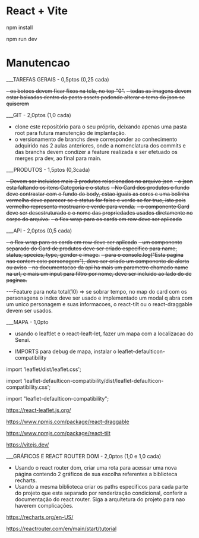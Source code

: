 # React + Vite

npm install

npm run dev

# Manutencao

\_\_\_TAREFAS GERAIS - 0,5ptos (0,25 cada)

<del>- os botoes devem ficar fixos na tela, no top "0".</del>
<del>- todas as imagens devem estar baixadas dentro da pasta assets podendo alterar o tema do json se quiserem</del>

\_\_\_GIT - 2,0ptos (1,0 cada)

- clone este repositório para o seu próprio, deixando apenas uma pasta root para futura manutenção de implantação.
- o versionamento de branchs deve corresponder ao conhecimento adquirido nas 2 aulas anteriores, onde a nomenclatura dos commits e das branchs devem condizer a feature realizada e ser efetuado os merges pra dev, ao final para main.

\_\_\_PRODUTOS - 1,5ptos (0,3cada)

<del>- Devem ser incluidos mais 3 produtos relacionados no arquivo json</del>
<del>- o json esta faltando os itens Categoria e o status</del>
<del>- No Card dos produtos o fundo deve contrastar com o fundo do body, estao iguais as cores e uma bolinha vermelha deve aparecer se o status for false e verde se for true, isto pois vermelho representa mostruario e verde para venda.</del>
<del>- o componente Card deve ser desestruturado e o nome das propriedades usados diretamente no corpo do arquivo.</del>
<del>- o flex wrap para os cards em row deve ser aplicado</del>

\_\_\_API - 2,0ptos (0,5 cada)

<del>- o flex wrap para os cards em row deve ser aplicado</del>
<del>- um componente separado do Card de produtos deve ser criado especifico para name, status, species, type, gender e image.</del>
<del>- para o console.log("Esta pagina nao contem este personagem"), deve ser criado um componente de alerta ou aviso</del>
<del>- na documentacao da api ha mais um parametro chamado name na url, e mais um input para filtro por nome, deve ser incluido ao lado do de paginas.</del>

  ---Feature para nota total(10) => se sobrar tempo, no map do card com os personagens o index deve ser usado e implementado um modal q abra com um unico personagem e suas informacoes, o react-tilt ou o react-draggable devem ser usados.

\_\_\_MAPA - 1,0pto

- usando o leaftlet e o react-leaft-let, fazer um mapa com a localizacao do Senai.

- IMPORTS para debug de mapa, instalar o leaflet-defaulticon-compatibility

import 'leaflet/dist/leaflet.css';

import 'leaflet-defaulticon-compatibility/dist/leaflet-defaulticon-compatibility.css';

import "leaflet-defaulticon-compatibility";

https://react-leaflet.js.org/

https://www.npmjs.com/package/react-draggable

https://www.npmjs.com/package/react-tilt

https://vitejs.dev/

\_\_\_GRÁFICOS E REACT ROUTER DOM - 2,0ptos (1,0 e 1,0 cada)

- Usando o react router dom, criar uma rota para acessar uma nova página contendo 2 gráficos de sua escolha referentes a biblioteca recharts.
- Usando a mesma biblioteca criar os paths especificos para cada parte do projeto que esta separado por renderização condicional, conferir a documentação do react router. Siga a arquitetura do projeto para nao haverem complicações.

https://recharts.org/en-US/

https://reactrouter.com/en/main/start/tutorial
